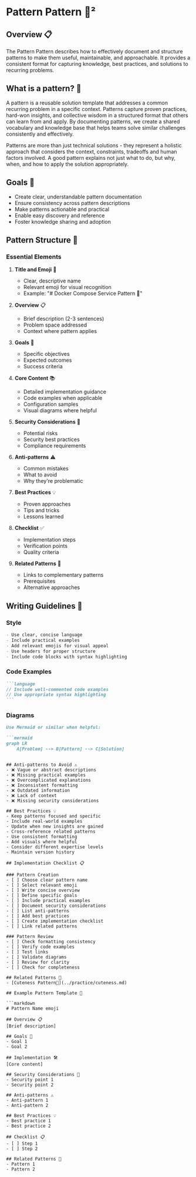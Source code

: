 # Pattern Pattern 💠²

## Overview 📋
The Pattern Pattern describes how to effectively document and structure patterns to make them useful, maintainable, and approachable. It provides a consistent format for capturing knowledge, best practices, and solutions to recurring problems.

## What is a pattern? 💠

A pattern is a reusable solution template that addresses a common recurring problem in a specific context. Patterns capture proven practices, hard-won insights, and collective wisdom in a structured format that others can learn from and apply. By documenting patterns, we create a shared vocabulary and knowledge base that helps teams solve similar challenges consistently and effectively.

Patterns are more than just technical solutions - they represent a holistic approach that considers the context, constraints, tradeoffs and human factors involved. A good pattern explains not just what to do, but why, when, and how to apply the solution appropriately.

## Goals 🎯
- Create clear, understandable pattern documentation
- Ensure consistency across pattern descriptions
- Make patterns actionable and practical
- Enable easy discovery and reference
- Foster knowledge sharing and adoption

## Pattern Structure 📑

### Essential Elements

1. **Title and Emoji** 📌
   - Clear, descriptive name
   - Relevant emoji for visual recognition
   - Example: "# Docker Compose Service Pattern 🐋"

2. **Overview** 📋
   - Brief description (2-3 sentences)
   - Problem space addressed
   - Context where pattern applies

3. **Goals** 🎯
   - Specific objectives
   - Expected outcomes
   - Success criteria

4. **Core Content** 📚
   - Detailed implementation guidance
   - Code examples when applicable
   - Configuration samples
   - Visual diagrams where helpful

5. **Security Considerations** 🔐
   - Potential risks
   - Security best practices
   - Compliance requirements

6. **Anti-patterns** ⚠️
   - Common mistakes
   - What to avoid
   - Why they're problematic

7. **Best Practices** 💡
   - Proven approaches
   - Tips and tricks
   - Lessons learned

8. **Checklist** ✅
   - Implementation steps
   - Verification points
   - Quality criteria

9. **Related Patterns** 🔗
   - Links to complementary patterns
   - Prerequisites
   - Alternative approaches

## Writing Guidelines 📝

### Style
```markdown
- Use clear, concise language
- Include practical examples
- Add relevant emojis for visual appeal
- Use headers for proper structure
- Include code blocks with syntax highlighting
```

### Code Examples
````markdown
```language
// Include well-commented code examples
// Use appropriate syntax highlighting
```
````

### Diagrams
```markdown
Use Mermaid or similar when helpful:

```mermaid
graph LR
    A[Problem] --> B[Pattern] --> C[Solution]
```
```

## Anti-patterns to Avoid ⚠️
- ❌ Vague or abstract descriptions
- ❌ Missing practical examples
- ❌ Overcomplicated explanations
- ❌ Inconsistent formatting
- ❌ Outdated information
- ❌ Lack of context
- ❌ Missing security considerations

## Best Practices 💡
- Keep patterns focused and specific
- Include real-world examples
- Update when new insights are gained
- Cross-reference related patterns
- Use consistent formatting
- Add visuals where helpful
- Consider different expertise levels
- Maintain version history

## Implementation Checklist 📋

### Pattern Creation
- [ ] Choose clear pattern name
- [ ] Select relevant emoji
- [ ] Write concise overview
- [ ] Define specific goals
- [ ] Include practical examples
- [ ] Document security considerations
- [ ] List anti-patterns
- [ ] Add best practices
- [ ] Create implementation checklist
- [ ] Link related patterns

### Pattern Review
- [ ] Check formatting consistency
- [ ] Verify code examples
- [ ] Test links
- [ ] Validate diagrams
- [ ] Review for clarity
- [ ] Check for completeness

## Related Patterns 🔗
- [Cuteness Pattern🌸](../practice/cuteness.md)

## Example Pattern Template 📄

```markdown
# Pattern Name emoji

## Overview 📋
[Brief description]

## Goals 🎯
- Goal 1
- Goal 2

## Implementation 🛠️
[Core content]

## Security Considerations 🔐
- Security point 1
- Security point 2

## Anti-patterns ⚠️
- Anti-pattern 1
- Anti-pattern 2

## Best Practices 💡
- Best practice 1
- Best practice 2

## Checklist 📋
- [ ] Step 1
- [ ] Step 2

## Related Patterns 🔗
- Pattern 1
- Pattern 2
```
